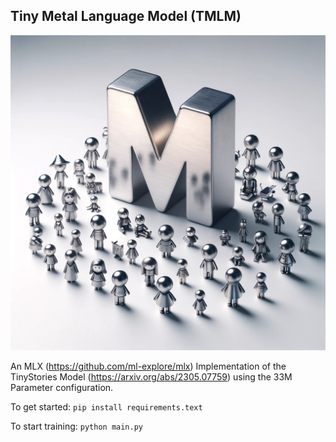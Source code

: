 ## Tiny Metal Language Model (TMLM)

<img src="splash.jpeg" alt="splash">

An MLX (https://github.com/ml-explore/mlx) Implementation of the TinyStories Model (https://arxiv.org/abs/2305.07759) using the 33M Parameter configuration.

To get started:
`pip install requirements.text`

To start training: `python main.py`

